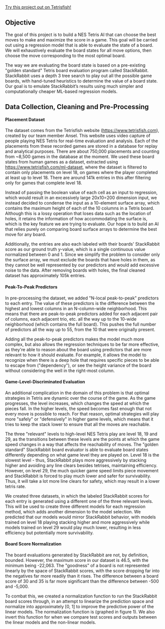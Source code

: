 [Try this project out on Tetrisfish!](https://www.tetrisfish.com/bot-playground?ai=Leo_LR&variant=19&hz=30&level=18&rng=Random&reaction=0&linecap=0&misdrop=0)

## Objective
The goal of this project is to build a NES Tetris AI that can choose the best moves to make and maximize the score in a game. This goal will be carried out using a regression model that is able to evaluate the state of a board. We will exhaustively evaluate the board states for all move options, then choose the move corresponding to the most optimal board.

The way we are evaluating the board state is based on a pre-existing "golden standard" Tetris board evaluation program called StackRabbit. StackRabbit uses a depth 3 tree search to play out all the possible game boards, with hand-tuned heuristics to determine the value of a board state. Our goal is to emulate StackRabbit’s results using much simpler and computationally cheaper ML-based regression models.

## Data Collection, Cleaning and Pre-Processing
#### Placement Dataset
The dataset comes from the Tetrisfish website (https://www.tetrisfish.com), created by our team member Ansel. This website uses video capture of people playing NES Tetris for real-time evaluation and analysis. Each of the placements from these recorded games are stored in a database for replay and analytical purposes. There are about 750,000 placements and counting from ~8,500 games in the database at the moment. We used these board states from human games as a dataset, extracted using https://www.tetrisfish.com/ml-dataset, where the dataset is filtered to contain only placements on level 18, on games where the player completed at least up to level 18. There are around 141k entries in this after filtering only for games that complete level 18.

Instead of passing the boolean value of each cell as an input to regression, which would result in an excessively large 20x10=200 dimension input, we instead decided to condense the input as a 10-element surface array, which contains the maximum height of each of the 10 columns in a Tetris board. Although this is a lossy operation that loses data such as the location of holes, it retains the information of how accommodating the surface is, which is the key feature we are trying to evaluate. Our hope is to build an AI that relies purely on comparing board surface arrays to determine the best move for any board.

Additionally, the entries are also each labeled with their boards' StackRabbit score as our ground truth y-value, which is a single continuous value normalized between 0 and 1. Since we simplify the problem to consider only the surface array, we must exclude the boards that have holes in them, as they cannot be well represented by our predictors and would add excessive noise to the data. After removing boards with holes, the final cleaned dataset has approximately 105k entries.

#### Peak-To-Peak Predictors
In pre-processing the dataset, we added "N-local peak-to-peak" predictors to each entry. The value of these predictors is the difference between the highest and lowest columns in an N-column-wide neighborhood. This means that there are peak-to-peak predictors added for each adjacent pair of columns, each adjacent trio, etc. all the way up to the 10-wide neighborhood (which contains the full board). This pushes the full number of predictors all the way up to 55, from the 10 that were originally present.

Adding all the peak-to-peak predictors makes the model much more complex, but also allows the regression techniques to be far more effective, as they're able to reason about the board using predictors that are more relevant to how it should evaluate. For example, it allows the model to recognize when there is a deep hole that requires specific pieces to be able to escape from ("dependency"), or see the height variance of the board without considering the well in the right-most column.

#### Game-Level-Discriminated Evaluation
An additional complication in the domain of this problem is that optimal strategies in Tetris are dynamic over the course of the game. As the game progresses, the level increases, which changes the speed at which the pieces fall. In the higher levels, the speed becomes fast enough that not every move is possible to reach. For that reason, optimal strategies will play more "safely" or "defensively" in higher game levels, which means that it tries to keep the stack lower to ensure that all the moves are reachable.

The three "relevant" levels to high-level NES Tetris play are level 18, 19 and 29, as the transitions between these levels are the points at which the game speed changes in a way that affects the reachability of moves. The "golden standard" StackRabbit board evaluator is able to evaluate board states differently depending on what game level they are played on. Level 18 is the slowest level - thus, StackRabbit plays more aggressively by stacking higher and avoiding any line clears besides tetrises, maintaining efficiency. However, on level 29, the much quicker game speed limits piece movement and StackRabbit is forced to play much lower and safer for survivability. Thus, it will take a lot more line clears for safety, which may result in a lower tetris rate.

We created three datasets, in which the labeled StackRabbit scores for each entry is generated using a different one of the three relevant levels. This will be used to create three different models for each regression method, which adds another dimension to the model selection. We predicted that our models would mirror StackRabbit behavior, with models trained on level 18 playing stacking higher and more aggressively while models trained on level 29 would play much lower, resulting in less efficiency but potentially more survivability.

#### Board Score Normalization
The board evaluations generated by StackRabbit are not, by definition, bounded. However, the maximum score in our dataset is 46.5, with the minimum being -22,063. The "goodness" of a board is not represented linearly by the space of StackRabbit scores, with the score dropping far into the negatives far more readily than it rises. The difference between a board score of 30 and 35 is far more significant than the difference between -500 and -5,000.

To combat this, we created a normalization function to run the StackRabbit board scores through, in an attempt to linearize the prediction space and normalize into approximately [0, 1] to improve the predictive power of the linear models. The normalization function is  (graphed in figure 1). We also invert this function for when we compare test scores and outputs between the linear models and the non-linear models.


